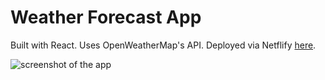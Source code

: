 # Weather Forecast App

Built with React. Uses OpenWeatherMap's API. Deployed via Netflify [here]().

![screenshot of the app]()
